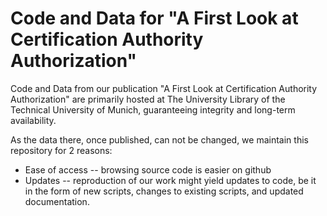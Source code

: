 # Code and Data for "A First Look at Certification Authority Authorization"

Code and Data from our publication "A First Look at Certification Authority Authorization" are primarily hosted at The University Library of the Technical University of Munich, guaranteeing integrity and long-term availability. 

As the data there, once published, can not be changed, we maintain this repository for 2 reasons:
  * Ease of access -- browsing source code is easier on github
  * Updates -- reproduction of our work might yield updates to code, be it in the form of new scripts, changes to existing scripts, and updated documentation. 
  
  
